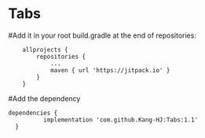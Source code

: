 # Tabs

#Add it in your root build.gradle at the end of repositories:

```gladle
	allprojects {
		repositories {
			...
			maven { url 'https://jitpack.io' }
		}
	}
  ```
  
  #Add the dependency
  ```gladle
  dependencies {
	        implementation 'com.github.Kang-HJ:Tabs:1.1'
	}
  ```
